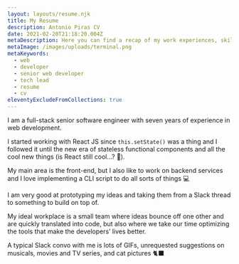 ```yaml
---
layout: layouts/resume.njk
title: My Resume
description: Antonio Piras CV
date: 2021-02-20T21:18:20.004Z
metaDescription: Here you can find a recap of my work experiences, skillset and education
metaImage: /images/uploads/terminal.png
metaKeywords:
  - web
  - developer
  - senior web developer
  - tech lead
  - resume
  - cv
eleventyExcludeFromCollections: true
---
```

I am a full-stack senior software engineer with seven years of experience in web development.

I started working with React JS since `this.setState()` was a thing and I followed it until the new era of stateless functional components and all the cool new things (is React still cool…? 🤔).

My main area is the front-end, but I also like to work on backend services and I love implementing a CLI script to do all sorts of things 💻 

I am very good at prototyping my ideas and taking them from a Slack thread to something to build on top of. 

My ideal workplace is a small team where ideas bounce off one other and are quickly translated into code, but also where we take our time optimizing the tools that make the developers’ lives better.

A typical Slack convo with me is lots of GIFs, unrequested suggestions on musicals, movies and TV series, and cat pictures 🐈‍⬛